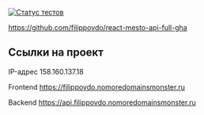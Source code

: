 [![Статус тестов](../../actions/workflows/tests.yml/badge.svg)](../../actions/workflows/tests.yml)


https://github.com/filippovdo/react-mesto-api-full-gha

## Ссылки на проект

IP-адрес 158.160.137.18

Frontend https://filippovdo.nomoredomainsmonster.ru

Backend https://api.filippovdo.nomoredomainsmonster.ru
